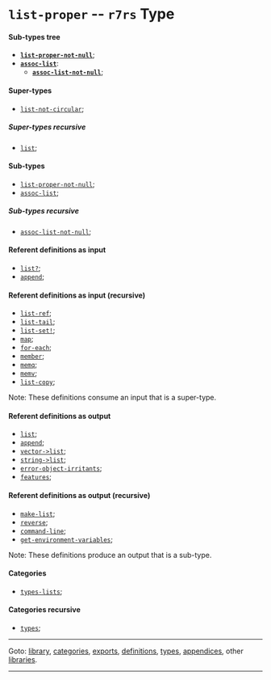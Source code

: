 

<a id='type__r7rs__list-proper'></a>

# `list-proper` -- `r7rs` Type


<a id='type__r7rs__list-proper__sub-types-tree'></a>

#### Sub-types tree

* **[`list-proper-not-null`](../../r7rs/types/list-proper-not-null.md#type__r7rs__list-proper-not-null)**;
* **[`assoc-list`](../../r7rs/types/assoc-list.md#type__r7rs__assoc-list)**:
  * **[`assoc-list-not-null`](../../r7rs/types/assoc-list-not-null.md#type__r7rs__assoc-list-not-null)**;


<a id='type__r7rs__list-proper__super-types'></a>

#### Super-types

 * [`list-not-circular`](../../r7rs/types/list-not-circular.md#type__r7rs__list-not-circular);


<a id='type__r7rs__list-proper__super-types-recursive'></a>

##### Super-types recursive

 * [`list`](../../r7rs/types/list.md#type__r7rs__list);


<a id='type__r7rs__list-proper__sub-types'></a>

#### Sub-types

 * [`list-proper-not-null`](../../r7rs/types/list-proper-not-null.md#type__r7rs__list-proper-not-null);
 * [`assoc-list`](../../r7rs/types/assoc-list.md#type__r7rs__assoc-list);


<a id='type__r7rs__list-proper__sub-types-recursive'></a>

##### Sub-types recursive

 * [`assoc-list-not-null`](../../r7rs/types/assoc-list-not-null.md#type__r7rs__assoc-list-not-null);


<a id='type__r7rs__list-proper__referent-definitions-input'></a>

#### Referent definitions as input

 * [`list?`](../../r7rs/definitions/list_3f.md#definition__r7rs__list_3f);
 * [`append`](../../r7rs/definitions/append.md#definition__r7rs__append);


<a id='type__r7rs__list-proper__referent-definitions-input-recursive'></a>

#### Referent definitions as input (recursive)

 * [`list-ref`](../../r7rs/definitions/list-ref.md#definition__r7rs__list-ref);
 * [`list-tail`](../../r7rs/definitions/list-tail.md#definition__r7rs__list-tail);
 * [`list-set!`](../../r7rs/definitions/list-set_21.md#definition__r7rs__list-set_21);
 * [`map`](../../r7rs/definitions/map.md#definition__r7rs__map);
 * [`for-each`](../../r7rs/definitions/for-each.md#definition__r7rs__for-each);
 * [`member`](../../r7rs/definitions/member.md#definition__r7rs__member);
 * [`memq`](../../r7rs/definitions/memq.md#definition__r7rs__memq);
 * [`memv`](../../r7rs/definitions/memv.md#definition__r7rs__memv);
 * [`list-copy`](../../r7rs/definitions/list-copy.md#definition__r7rs__list-copy);

Note:  These definitions consume an input that is a super-type.


<a id='type__r7rs__list-proper__referent-definitions-output'></a>

#### Referent definitions as output

 * [`list`](../../r7rs/definitions/list.md#definition__r7rs__list);
 * [`append`](../../r7rs/definitions/append.md#definition__r7rs__append);
 * [`vector->list`](../../r7rs/definitions/vector-_3e_list.md#definition__r7rs__vector-_3e_list);
 * [`string->list`](../../r7rs/definitions/string-_3e_list.md#definition__r7rs__string-_3e_list);
 * [`error-object-irritants`](../../r7rs/definitions/error-object-irritants.md#definition__r7rs__error-object-irritants);
 * [`features`](../../r7rs/definitions/features.md#definition__r7rs__features);


<a id='type__r7rs__list-proper__referent-definitions-output-recursive'></a>

#### Referent definitions as output (recursive)

 * [`make-list`](../../r7rs/definitions/make-list.md#definition__r7rs__make-list);
 * [`reverse`](../../r7rs/definitions/reverse.md#definition__r7rs__reverse);
 * [`command-line`](../../r7rs/definitions/command-line.md#definition__r7rs__command-line);
 * [`get-environment-variables`](../../r7rs/definitions/get-environment-variables.md#definition__r7rs__get-environment-variables);

Note:  These definitions produce an output that is a sub-type.


<a id='type__r7rs__list-proper__categories'></a>

#### Categories

 * [`types-lists`](../../r7rs/categories/types-lists.md#category__r7rs__types-lists);


<a id='type__r7rs__list-proper__categories-recursive'></a>

#### Categories recursive

 * [`types`](../../r7rs/categories/types.md#category__r7rs__types);

----

Goto: [library](../../r7rs/_index.md#library__r7rs), [categories](../../r7rs/categories/_index.md#toc__r7rs__categories), [exports](../../r7rs/exports/_index.md#toc__r7rs__exports), [definitions](../../r7rs/definitions/_index.md#toc__r7rs__definitions), [types](../../r7rs/types/_index.md#toc__r7rs__types), [appendices](../../r7rs/appendices/_index.md#toc__r7rs__appendices), other [libraries](../../_libraries.md#toc__libraries).

----

